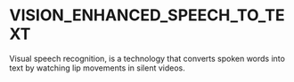 # VISION_ENHANCED_SPEECH_TO_TEXT
Visual speech recognition, is a technology that converts spoken words into text by watching lip movements in silent videos. 
